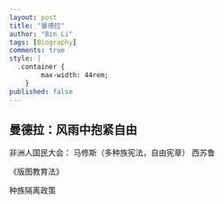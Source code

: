 ```yaml
---
layout: post
title: "曼德拉"
author: "Bin Li"
tags: [Biography]
comments: true
style: |
  .container {
        max-width: 44rem;
    } 
published: false
---
```


## 曼德拉：风雨中抱紧自由
非洲人国民大会：
马修斯（多种族宪法，自由宪章）
西苏鲁

《版图教育法》

种族隔离政策

